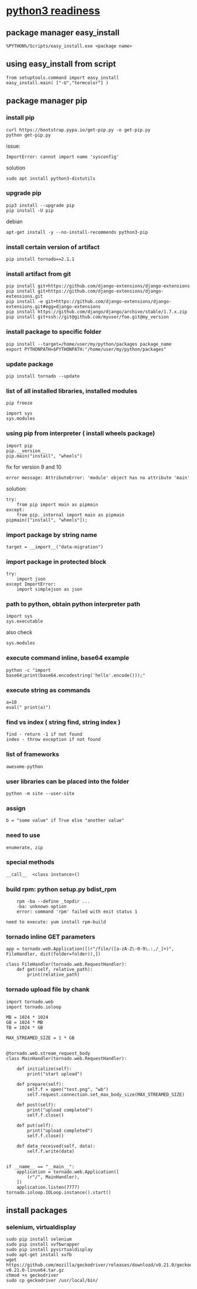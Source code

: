 # [python3 readiness](http://py3readiness.org/)

## package manager easy_install
```
%PYTHON%/Scripts/easy_install.exe <package name>
```
## using easy_install from script
```
from setuptools.command import easy_install
easy_install.main( ["-U","termcolor"] )
```

## package manager pip
### install pip
```
curl https://bootstrap.pypa.io/get-pip.py -o get-pip.py
python get-pip.py
```
issue:
```
ImportError: cannot import name 'sysconfig'
```
solution
```
sudo apt install python3-distutils
```

### upgrade pip
```
pip3 install --upgrade pip
pip install -U pip
```
debian
```
apt-get install -y --no-install-recommends python3-pip
```

### install certain version of artifact
```
pip install tornado==2.1.1
```


### install artifact from git
```
pip install git+https://github.com/django-extensions/django-extensions
pip install git+https://github.com/django-extensions/django-extensions.git
pip install -e git+https://github.com/django-extensions/django-extensions.git#egg=django-extensions
pip install https://github.com/django/django/archive/stable/1.7.x.zip
pip install git+ssh://git@github.com/myuser/foo.git@my_version
```

### install package to specific folder
```
pip install --target=/home/user/my/python/packages package_name
export PYTHONPATH=$PYTHONPATH:"/home/user/my/python/packages"
```

### update package
```
pip install tornado --update
```

### list of all installed libraries, installed modules
```
pip freeze
```
```
import sys
sys.modules
```

### using pip from interpreter ( install wheels package)
```
import pip
pip.__version__
pip.main("install", "wheels")
```
fix for version 9 and 10
```
error message: AttributeError: 'module' object has no attribute 'main'
```
solution:
```
try:
    from pip import main as pipmain
except:
    from pip._internal import main as pipmain
pipmain(["install", "wheels"]);
```

### import package by string name
```
target = __import__("data-migration")
```

### import package in protected block
```
try:
    import json
except ImportError:
    import simplejson as json
```

### path to python, obtain python interpreter path
```
import sys
sys.executable
```
also check 
```
sys.modules
```

### execute command inline, base64 example
```
python -c "import base64;print(base64.encodestring('hello'.encode()));"
```

### execute string as commands
```
a=10
eval(" print(a)")
```

### find vs index ( string find, string index )
```
find - return -1 if not found
index - throw exception if not found
```

### list of frameworks
```
awesome-python
```

### user libraries can be placed into the folder
```
python -m site --user-site
```

### assign
```
b = "some value" if True else "another value"
```

### need to use
```
enumerate, zip
```

### special methods
```
__call__  <class instance>()
```

### build rpm: python setup.py bdist_rpm
```
	rpm -ba --define _topdir ...
	-ba: unknown option
	error: command 'rpm' failed with exit status 1
```
```
need to execute: yum install rpm-build
```

### tornado inline GET parameters
```
app = tornado.web.Application([(r"/file/([a-zA-Z\-0-9\.:,/_]+)", FileHandler, dict(folder=folder)),])

class FileHandler(tornado.web.RequestHandler):
    def get(self, relative_path):
        print(relative_path)
```
### tornado upload file by chank
```
import tornado.web
import tornado.ioloop

MB = 1024 * 1024
GB = 1024 * MB
TB = 1024 * GB

MAX_STREAMED_SIZE = 1 * GB


@tornado.web.stream_request_body
class MainHandler(tornado.web.RequestHandler):

    def initialize(self):
        print("start upload")

    def prepare(self):
        self.f = open("test.png", "wb")
        self.request.connection.set_max_body_size(MAX_STREAMED_SIZE)

    def post(self):
        print("upload completed")
        self.f.close()

    def put(self):
        print("upload completed")
        self.f.close()

    def data_received(self, data):
        self.f.write(data)


if __name__ == "__main__":
    application = tornado.web.Application([
        (r"/", MainHandler),
    ])
    application.listen(7777)
tornado.ioloop.IOLoop.instance().start()
```
## install packages
### selenium, virtualdisplay
```
sudo pip install selenium
sudo pip install xvfbwrapper
sudo pip install pyvirtualdisplay
sudo apt-get install xvfb
wget https://github.com/mozilla/geckodriver/releases/download/v0.21.0/geckodriver-v0.21.0-linux64.tar.gz
chmod +x geckodriver
sudo cp geckodriver /usr/local/bin/
```
